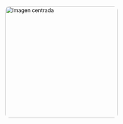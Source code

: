<div style="display: flex; justify-content: center; align-items: center; height: 100vh;">
  <img 
    src="https://i.pinimg.com/736x/61/ae/f2/61aef2aab67a858d21aa98b23c7b177d.jpg" 
    alt="Imagen centrada" 
    style="max-width: 100%; height: auto; width: 300px; border-radius: 10px;"
  />
</div>
